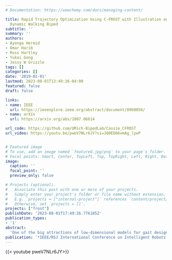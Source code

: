 ```yaml
---
# Documentation: https://wowchemy.com/docs/managing-content/

title: Rapid Trajectory Optimization Using C-FROST with Illustration on a Cassie-Series
  Dynamic Walking Biped
subtitle: ''
summary: ''
authors:
- Ayonga Hereid
- Omar Harib
- Ross Hartley
- Yukai Gong
- Jessy W Grizzle
tags: []
categories: []
date: '2019-01-01'
lastmod: 2023-08-01T13:49:26-04:00
featured: false
draft: false

links:
- name: IEEE
  url: https://ieeexplore.ieee.org/abstract/document/8968056/
- name: arXiv
  url: https://arxiv.org/abs/1807.06614

url_code: https://github.com/UMich-BipedLab/Cassie_CFROST
url_video: https://youtu.be/pweV7NLr6JY?si=JQ0ED66vmAg_lywP


# Featured image
# To use, add an image named `featured.jpg/png` to your page's folder.
# Focal points: Smart, Center, TopLeft, Top, TopRight, Left, Right, BottomLeft, Bottom, BottomRight.
image:
  caption: ''
  focal_point: ''
  preview_only: false

# Projects (optional).
#   Associate this post with one or more of your projects.
#   Simply enter your project's folder or file name without extension.
#   E.g. `projects = ["internal-project"]` references `content/project/deep-learning/index.md`.
#   Otherwise, set `projects = []`.
projects: ["frost"]
publishDate: '2023-08-01T17:49:26.776185Z'
publication_types:
- '1'
abstract: 
  'One of the big attractions of low-dimensional models for gait design has been the ability to compute solutions rapidly, whereas one of their drawbacks has been the difficulty in mapping the solutions back to the target robot. This paper presents a set of tools for rapidly determining solutions for “humanoids” without removing or lumping degrees of freedom. The main tools are: (1) C-FROST, an open-source C++ interface for FROST, a direct collocation optimization tool; and (2) multi-threading. The results will be illustrated on a 20-DoF floating-base model for a Cassie-series bipedal robot through numerical optimization and physical experiments.'
publication: '*IEEE/RSJ International Conference on Intelligent Robots and Systems*'
---
```


{{< youtube pweV7NLr6JY>}}